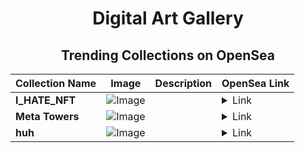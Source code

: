 <div align="center">

# Digital Art Gallery

## Trending Collections on OpenSea

| Collection Name                       | Image                                                                                     | Description                       | OpenSea Link                                                                                          |
|---------------------------------------|-------------------------------------------------------------------------------------------|-----------------------------------|--------------------------------------------------------------------------------------------------------|
| **I_HATE_NFT** | ![Image](https://i.seadn.io/s/raw/files/8eeaf9b793c95c4f12d9b23525f637a8.jpg?w=500&auto=format?w=200&auto=format) |  | <details><summary>Link</summary>[I_HATE_NFT](https://opensea.io/collection/i-hate-nft-3)</details> |
| **Meta Towers** | ![Image](https://i.seadn.io/s/raw/files/46dc58d695a5c593b3dd8fbd7ffac549.webp?w=500&auto=format?w=200&auto=format) |  | <details><summary>Link</summary>[Meta Towers](https://opensea.io/collection/meta-towers-1)</details> |
| **huh** | ![Image](https://i.seadn.io/s/raw/files/11efa6d60a53ccb7d522f4f5f2478db1.webp?w=500&auto=format?w=200&auto=format) |  | <details><summary>Link</summary>[huh](https://opensea.io/collection/huh-68)</details> |

</div>
